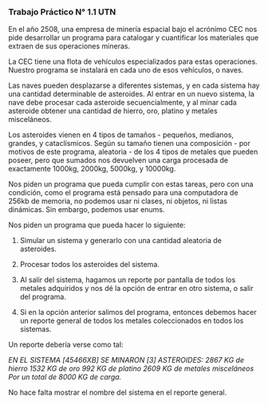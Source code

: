 ### Trabajo Práctico N° 1.1 UTN
En el año 2508, una empresa de minería espacial bajo el acrónimo CEC nos pide
desarrollar un programa para catalogar y cuantificar los materiales que extraen de sus operaciones mineras.

La CEC tiene una flota de vehículos especializados para estas operaciones. Nuestro programa se instalará en cada uno de esos vehículos, o naves.

Las naves pueden desplazarse a diferentes sistemas, y en cada sistema hay una cantidad determinable de asteroides. Al entrar en un nuevo sistema, la nave debe procesar cada asteroide secuencialmente, y al minar cada asteroide obtener una cantidad de hierro, oro, platino y metales misceláneos.

Los asteroides vienen en 4 tipos de tamaños - pequeños, medianos, grandes, y
cataclísmicos. Según su tamaño tienen una composición - por motivos de este programa, aleatoria - de los 4 tipos de metales que pueden poseer, pero que sumados nos devuelven una carga procesada de exactamente 1000kg, 2000kg, 5000kg, y 10000kg.

Nos piden un programa que pueda cumplir con estas tareas, pero con una condición, como el programa está pensado para una computadora de 256kb de memoria, no podemos usar ni clases, ni objetos, ni listas dinámicas. Sin embargo, podemos usar enums.

Nos piden un programa que pueda hacer lo siguiente:
1) Simular un sistema y generarlo con una cantidad aleatoria de asteroides.

2) Procesar todos los asteroides del sistema.

3) Al salir del sistema, hagamos un reporte por pantalla de todos los metales adquiridos y nos dé la opción de entrar en otro sistema, o salir del programa.

4) Si en la opción anterior salimos del programa, entonces debemos hacer un reporte general de todos los metales coleccionados en todos los sistemas.

Un reporte debería verse como tal:

*EN EL SISTEMA [45466XB] SE MINARON [3] ASTEROIDES:
2867 KG de hierro
1532 KG de oro
992 KG de platino
2609 KG de metales misceláneos
Por un total de 8000 KG de carga.*

No hace falta mostrar el nombre del sistema en el reporte general.

